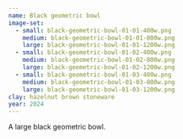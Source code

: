 ```yaml
---
name: Black geometric bowl
image-set:
  - small: black-geometric-bowl-01-01-400w.png
    medium: black-geometric-bowl-01-01-800w.png
    large: black-geometric-bowl-01-01-1200w.png
  - small: black-geometric-bowl-01-02-400w.png
    medium: black-geometric-bowl-01-02-800w.png
    large: black-geometric-bowl-01-02-1200w.png
  - small: black-geometric-bowl-01-03-400w.png
    medium: black-geometric-bowl-01-03-800w.png
    large: black-geometric-bowl-01-03-1200w.png
clay: hazelnut brown stoneware
year: 2024
---
```


A large black geometric bowl.